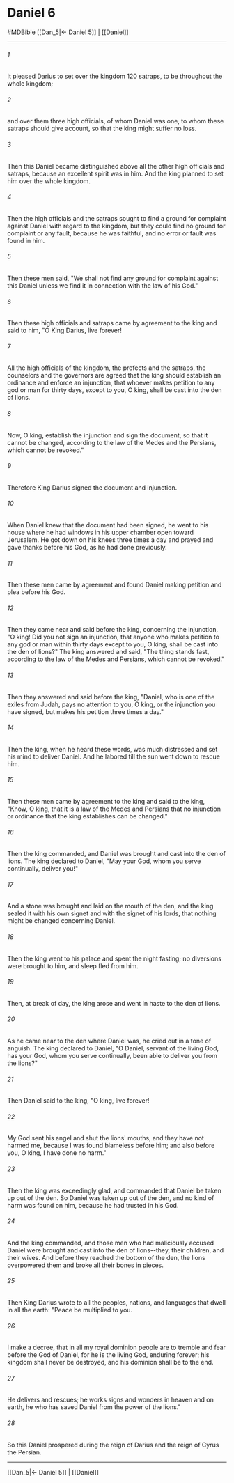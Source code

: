 # Daniel 6
#MDBible
[[Dan_5|← Daniel 5]] | [[Daniel]]

***

###### 1 
It pleased Darius to set over the kingdom 120 satraps, to be throughout the whole kingdom; 

###### 2 
and over them three high officials, of whom Daniel was one, to whom these satraps should give account, so that the king might suffer no loss. 

###### 3 
Then this Daniel became distinguished above all the other high officials and satraps, because an excellent spirit was in him. And the king planned to set him over the whole kingdom. 

###### 4 
Then the high officials and the satraps sought to find a ground for complaint against Daniel with regard to the kingdom, but they could find no ground for complaint or any fault, because he was faithful, and no error or fault was found in him. 

###### 5 
Then these men said, "We shall not find any ground for complaint against this Daniel unless we find it in connection with the law of his God." 

###### 6 
Then these high officials and satraps came by agreement to the king and said to him, "O King Darius, live forever! 

###### 7 
All the high officials of the kingdom, the prefects and the satraps, the counselors and the governors are agreed that the king should establish an ordinance and enforce an injunction, that whoever makes petition to any god or man for thirty days, except to you, O king, shall be cast into the den of lions. 

###### 8 
Now, O king, establish the injunction and sign the document, so that it cannot be changed, according to the law of the Medes and the Persians, which cannot be revoked." 

###### 9 
Therefore King Darius signed the document and injunction. 

###### 10 
When Daniel knew that the document had been signed, he went to his house where he had windows in his upper chamber open toward Jerusalem. He got down on his knees three times a day and prayed and gave thanks before his God, as he had done previously. 

###### 11 
Then these men came by agreement and found Daniel making petition and plea before his God. 

###### 12 
Then they came near and said before the king, concerning the injunction, "O king! Did you not sign an injunction, that anyone who makes petition to any god or man within thirty days except to you, O king, shall be cast into the den of lions?" The king answered and said, "The thing stands fast, according to the law of the Medes and Persians, which cannot be revoked." 

###### 13 
Then they answered and said before the king, "Daniel, who is one of the exiles from Judah, pays no attention to you, O king, or the injunction you have signed, but makes his petition three times a day." 

###### 14 
Then the king, when he heard these words, was much distressed and set his mind to deliver Daniel. And he labored till the sun went down to rescue him. 

###### 15 
Then these men came by agreement to the king and said to the king, "Know, O king, that it is a law of the Medes and Persians that no injunction or ordinance that the king establishes can be changed." 

###### 16 
Then the king commanded, and Daniel was brought and cast into the den of lions. The king declared to Daniel, "May your God, whom you serve continually, deliver you!" 

###### 17 
And a stone was brought and laid on the mouth of the den, and the king sealed it with his own signet and with the signet of his lords, that nothing might be changed concerning Daniel. 

###### 18 
Then the king went to his palace and spent the night fasting; no diversions were brought to him, and sleep fled from him. 

###### 19 
Then, at break of day, the king arose and went in haste to the den of lions. 

###### 20 
As he came near to the den where Daniel was, he cried out in a tone of anguish. The king declared to Daniel, "O Daniel, servant of the living God, has your God, whom you serve continually, been able to deliver you from the lions?" 

###### 21 
Then Daniel said to the king, "O king, live forever! 

###### 22 
My God sent his angel and shut the lions' mouths, and they have not harmed me, because I was found blameless before him; and also before you, O king, I have done no harm." 

###### 23 
Then the king was exceedingly glad, and commanded that Daniel be taken up out of the den. So Daniel was taken up out of the den, and no kind of harm was found on him, because he had trusted in his God. 

###### 24 
And the king commanded, and those men who had maliciously accused Daniel were brought and cast into the den of lions--they, their children, and their wives. And before they reached the bottom of the den, the lions overpowered them and broke all their bones in pieces. 

###### 25 
Then King Darius wrote to all the peoples, nations, and languages that dwell in all the earth: "Peace be multiplied to you. 

###### 26 
I make a decree, that in all my royal dominion people are to tremble and fear before the God of Daniel, for he is the living God, enduring forever; his kingdom shall never be destroyed, and his dominion shall be to the end. 

###### 27 
He delivers and rescues; he works signs and wonders in heaven and on earth, he who has saved Daniel from the power of the lions." 

###### 28 
So this Daniel prospered during the reign of Darius and the reign of Cyrus the Persian. 

***

[[Dan_5|← Daniel 5]] | [[Daniel]]
